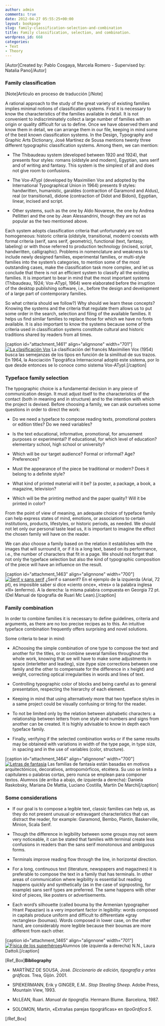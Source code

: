 ```yaml
---
author: admin
comments: true
date: 2012-04-27 05:55:25+00:00
layout: bookpage
slug: family-classification-selection-and-combination
title: Family classification, selection, and combination.
wordpress_id: 668
categories:
- Text
- Theory
---
```


[Autor]Created by: Pablo Cosgaya, Marcela Romero - Supervised by: Natalia Pano[/Autor]


### Family classification



[Note]Artículo en proceso de traducción [/Note]

A rational approach to the study of the great variety of existing families implies minimal notions of classification systems. First it is necessary to know the characteristics of the families available in detail. It is not convenient to indiscriminately collect a large number of families with an origin or quality difficult for us to define. Once we have observed them and know them in detail, we can arrange them in our file, keeping in mind some of the best known classification systems. In the Design, Typography and Graphic Arts Dictionary, José Martínez de Sousa mentions twenty three different typographic classification systems. Among them, we can mention:



	
  * The Thibaudeau system (developed between 1920 and 1924), that presents four styles: romans (oldstyle and modern), Egyptian, sans serif and of writing and fantasy. This system is the simplest of all and does not give room to confusions.

	
  * The Vox-ATypI (developed by Maximilien Vox and adopted by the International Typographical Union in 1964) presents 9 styles: handwritten, humanistic, garaldes (contraction of Garamond and Aldus), real (or transitional), didone (contraction of Didot and Bidoni), Egyptian, linear, incised and script.

	
  * Other systems, such as the one by Aldo Novarese, the one by Andrea Pellitteri and the one by Jean Alessandrini, though they are not as popular as the two mentioned above.


Each system adopts classification criteria that unfortunately are not homogeneous: historic criteria (oldstyle, transitional, modern) coexists with formal criteria (serif, sans serif, geometric), functional (text, fantasy, labeling) or with those referred to production technology (incised, script, handwritten, calligraphic). Problems in nomenclature and weakness to include newly designed families, experimental families, or multi-style families into the system’s categories, to mention some of the most outstanding cases, make the classification task more complex, and let us conclude that there is not an efficient system to classify all the existing families. It is important to bear in mind that the most important systems (Thibaudeau, 1924; Vox-ATypI, 1964) were elaborated before the irruption of the desktop publishing software, i.e., before the design and development of a large part of contemporary families. 

So what criteria should we follow?) Why should we learn these concepts? Knowing the systems and the criteria that regulate them allows us to put some order in the search, selection and filing of the available families. It helps us find similar families to replace those for which we have no fonts available. It is also important to know the systems because some of the criteria used in classification systems constitute cultural and historic traditions shared by readers from all times.

[caption id="attachment_1461" align="alignnone" width="701"][![La clasificación Vox](http://www.oert.org/wp-content/uploads/2012/08/T03A_01_vox.jpg)](http://www.oert.org/wp-content/uploads/2012/08/T03A_01_vox.jpg) La clasificación del francés Maximilien Vox (1954) busca las semejanzas de los tipos en función de la similitud de sus trazos. En 1964, la Asociación Tipográfica Internacional adoptó este sistema, por lo que desde entonces se lo conoce como sistema Vox-ATypI.[/caption]


### Typeface family selection


The typographic choice is a fundamental decision in any piece of communication design. It must adjust itself to the characteristics of the contact (both in meaning and in structure) and to the intention with which the project is devised. Before choosing a family, we can ask ourselves some questions in order to direct the work: 



	
  * Do we need a typeface to compose reading texts, promotional posters or edition titles? Do we need variables? 

	
  * Is the text educational, informative, promotional, for amusement purposes or experimental? If educational, for which level of education? elementary school, high school or university?

	
  * Which will be our target audience? Formal or informal? Age? Preferences?

	
  * Must the appearance of the piece be traditional or modern? Does it belong to a definite style?

	
  * What kind of printed material will it be? (a poster, a package, a book, a magazine, television?

	
  * Which will be the printing method and the paper quality? Will it be printed in color?


From the point of view of meaning, an adequate choice of typeface family can help express states of mind, emotions, or associations to certain institutions, products, lifestyles, or historic periods, as needed. We should not let only our personal taste lead us, it is important to imagine the effect the chosen family will have on the reader. 

We can also choose a family based on the relation it establishes with the images that will surround it, or if it is a long text, based on its performance, i.e., the number of characters that fit in a page. We should not forget that not only the typeface selection but also the kind of typographic composition of the piece will have an influence on the result.

[caption id="attachment_1463" align="alignnone" width="700"][![Serif y sans serif](http://www.oert.org/wp-content/uploads/2012/09/T03A_04_ill.jpg)](http://www.oert.org/wp-content/uploads/2012/09/T03A_04_ill.jpg) ¿Serif o sanserif? En el ejemplo de la izquierda (Arial, 72 pt), es imposible saber si dice «ciento once», «tres» o la palabra inglesa «Ill» (enfermo). A la derecha: la misma palabra compuesta en Georgia 72 pt. (Del Manual de tipografía de Ruari Mc Lean).[/caption]


### Family combination


In order to combine families it is necessary to define guidelines, criteria and arguments, as there are no too precise recipes as to this. An intuitive typeface combination frequently offers surprising and novel solutions.

Some criteria to bear in mind: 



	
  * AChoosing the simple combination of one type to compose the text and another for the titles, or to combine several families throughout the whole work, knowing that we will have to make some adjustments in space (interletter and leading), size (type size corrections between one family and the other to compensate for the difference in x height) and weight, correcting optical irregularities in words and lines of text.

	
  * Controlling typographic color of blocks and being careful as to general presentation, respecting the hierarchy of each element.

	
  * Keeping in mind that using alternatively more that two typeface styles in a same project could be visually confusing or tiring for the reader.

	
  * To not be limited only by the relation between alphabetic characters: a relationship between letters from one style and numbers and signs from another can be created. It is highly advisable to know in depth each typeface family.

	
  * Finally, verifying if the selected combination works or if the same results may be obtained with variations in width of the type page, in type size, in spacing and in the use of variables (color, structure).


[caption id="attachment_1464" align="alignnone" width="700"][![Letras de fantasía](http://www.oert.org/wp-content/uploads/2012/09/T03A_02_fantasia.jpg)](http://www.oert.org/wp-content/uploads/2012/09/T03A_02_fantasia.jpg) Las familias de fantasía están basadas en motivos arquitectónicos, decorativos, antropomórficos, etcétera. Su uso se limita a capitulares o palabras cortas, pero nunca se emplean para componer textos. Alumnos (de arriba a abajo, de izquierda a derecha): Daniela Raskobsky, Mariana De Mattia, Luciano Costilla, Martín De Marchi[/caption]




### Some considerations





	
  * If our goal is to compose a legible text, classic families can help us, as they do not present unusual or extravagant characteristics that can distract the reader, for example: Garamond, Bembo, Plantin, Baskerville, Minion, Scala Serif.

	
  * Though the difference in legibility between some groups may not seem very noticeable, it can be stated that families with terminal create less confusions in readers than the sans serif monotonous and ambiguous forms.

	
  * Terminals improve reading flow through the line, in horizontal direction.

	
  * For a long, continuous text (literature, newspapers and magazines) it is preferable to compose the text in a family that has terminals. In other areas of communication where legibility is essential but reading happens quickly and synthetically (as in the case of signposting, for example) sans serif types are preferred. The same happens with other kind of pieces, like posters or advertisements.

	
  * Each word’s silhouette (called bouma by the Armenian typographer Hrant Papazian) is a very important factor in legibility: words composed in capitals produce uniform and difficult to differentiate «gray rectangles» (boumas). Words composed in lower case, on the other hand, are considerably more legible because their boumas are more different from each other.


[caption id="attachment_1465" align="alignnone" width="701"][![Física de los superhéroes](http://www.oert.org/wp-content/uploads/2012/09/T03A_02_ejemplos.jpg)](http://www.oert.org/wp-content/uploads/2012/09/T03A_02_ejemplos.jpg)Alumnos (de izquierda a derecha) N.N., Laura Dattoli.[/caption]



[Ref_Box]**Bibliography**



	
  * MARTÍNEZ DE SOUSA, José. _Diccionario de edición, tipografía y artes gráficas._ Trea, Gijón. 2001.

	
  * SPIEKERMANN, Erik y GINGER, E.M.. _Stop Stealing Sheep._ Adobe Press, Mountain View, 1993.

	
  * McLEAN, Ruari. _Manual de tipografía_. Hermann Blume. Barcelona, 1987.

	
  * SOLOMON, Martin, «Extrañas parejas tipográficas» en _tipoGráfica 5_.


[/Ref_Box]

